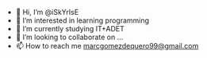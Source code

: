 - 👋 Hi, I’m @iSkYrIsE
- 👀 I’m interested in learning programming
- 🌱 I’m currently studying IT+ADET
- 💞️ I’m looking to collaborate on ...
- 📫 How to reach me marcgomezdequero99@gmail.com

<!---
iSkYrIsE/iSkYrIsE is a ✨ special ✨ repository because its `README.md` (this file) appears on your GitHub profile.
You can click the Preview link to take a look at your changes.
--->
